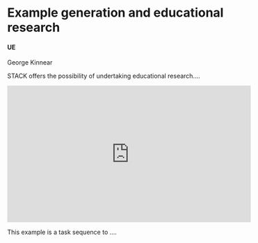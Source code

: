 # Example generation and educational research

#### UE
George Kinnear

STACK offers the possibility of undertaking educational research....

<center>
<iframe class="embed-responsive-item" width="560" height="315" src="https://www.youtube.com/embed/Q_m-j5rZF6o" frameborder="0" allow="accelerometer; autoplay; encrypted-media; gyroscope; picture-in-picture" allowfullscreen></iframe>
</center>

This example is a task sequence to ....


